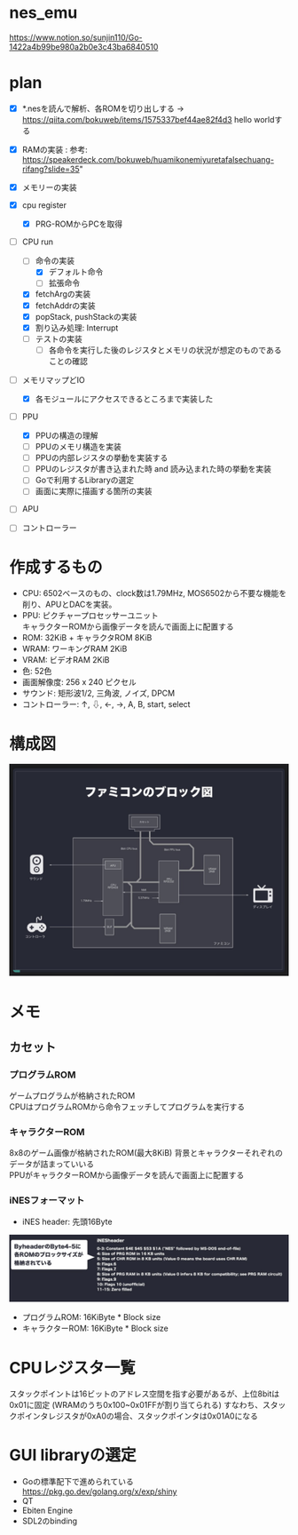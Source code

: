 # nes_emu

https://www.notion.so/sunjin110/Go-1422a4b99be980a2b0e3c43ba6840510

# plan

- [x] *.nesを読んで解析、各ROMを切り出しする
-> https://qiita.com/bokuweb/items/1575337bef44ae82f4d3 hello worldする
- [x] RAMの実装 : 参考: https://speakerdeck.com/bokuweb/huamikonemiyuretafalsechuang-rifang?slide=35"
- [x] メモリーの実装
- [x] cpu register
    - [x] PRG-ROMからPCを取得
- [ ] CPU run
    - [ ] 命令の実装
        - [x] デフォルト命令
        - [ ] 拡張命令
    - [x] fetchArgの実装
    - [x] fetchAddrの実装
    - [x] popStack, pushStackの実装
    - [x] 割り込み処理: Interrupt
    - [ ] テストの実装
        - [ ] 各命令を実行した後のレジスタとメモリの状況が想定のものであることの確認
- [ ] メモリマップどIO
    - [x] 各モジュールにアクセスできるところまで実装した
- [ ] PPU
    - [x] PPUの構造の理解
    - [ ] PPUのメモリ構造を実装
    - [ ] PPUの内部レジスタの挙動を実装する
    - [ ] PPUのレジスタが書き込まれた時 and 読み込まれた時の挙動を実装
    - [ ] Goで利用するLibraryの選定
    - [ ] 画面に実際に描画する箇所の実装
- [ ] APU
- [ ] コントローラー



# 作成するもの
- CPU: 6502ベースのもの、clock数は1.79MHz, MOS6502から不要な機能を削り、APUとDACを実装。
- PPU: ピクチャープロセッサーユニット    
    キャラクターROMから画像データを読んで画面上に配置する  
- ROM: 32KiB + キャラクタROM 8KiB
- WRAM: ワーキングRAM 2KiB
- VRAM: ビデオRAM 2KiB
- 色: 52色
- 画面解像度: 256 x 240 ピクセル
- サウンド: 矩形波1/2, 三角波, ノイズ, DPCM
- コントローラー: ↑, ⇩, ←, →, A, B, start, select

# 構成図

<img src="document/architecture.png">

# メモ

## カセット

### プログラムROM
ゲームプログラムが格納されたROM  
CPUはプログラムROMから命令フェッチしてプログラムを実行する

### キャラクターROM
8x8のゲーム画像が格納されたROM(最大8KiB)
背景とキャラクターそれぞれのデータが詰まっていいる  
PPUがキャラクターROMから画像データを読んで画面上に配置する  

### iNESフォーマット
- iNES header: 先頭16Byte  

<img src="document/iNESheader.png">

- プログラムROM: 16KiByte * Block size
- キャラクターROM: 16KiByte * Block size


# CPUレジスタ一覧
スタックポイントは16ビットのアドレス空間を指す必要があるが、上位8bitは0x01に固定
(WRAMのうち0x100~0x01FFが割り当てられる)
すなわち、スタックポインタレジスタが0xA0の場合、スタックポインタは0x01A0になる


# GUI libraryの選定

- Goの標準配下で進められている https://pkg.go.dev/golang.org/x/exp/shiny 
- QT
- Ebiten Engine
- SDL2のbinding
